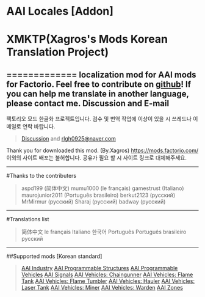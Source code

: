 # AAI Locales [Addon]
# XMKTP(Xagros's Mods Korean Translation Project)
=============
localization mod for AAI mods for Factorio. Feel free to contribute on [github](https://github.com/GimoXagros/aai-locales)!
If you can help me translate in another language, please contact me. Discussion and E-mail
-------------
팩토리오 모드 한글화 프로젝트입니다. 검수 및 번역 작업에 이상이 있을 시 쓰레드나 이메일로 연락 바랍니다.
>[Discussion](https://mods.factorio.com/mods/Xagros/aai-locales/discussion) and rlgh0925@naver.com

Thank you for downloaded this mod. (By.Xagros)
https://mods.factorio.com/ 이외의 사이트 배포는 불허합니다. 공유가 필요 할 시 사이트 링크로 대체해주세요.

*****

#Thanks to the contributers
>aspd199 (简体中文)
mumu1000 (le français)
gamestrust (Italiano)
maurojunior2011 (Português brasileiro)
berkut2123 (русский)
MrMirmur (русский)
Sharaj (русский)
badway (русский)
*****

#Translations list
>简体中文
le français
Italiano
한국어
Português
Português brasileiro
русский

*****

##Supported mods [Korean standard]
>[AAI Industry](https://mods.factorio.com/mods/Earendel/aai-industry)
[AAI Programmable Structures](https://mods.factorio.com/mods/Earendel/aai-programmable-structures)
[AAI Programmable Vehicles](https://mods.factorio.com/mods/Earendel/aai-programmable-vehicles)
[AAI Signals](https://mods.factorio.com/mods/Earendel/aai-signals)
[AAI Vehicles: Chaingunner](https://mods.factorio.com/mods/Earendel/aai-vehicles-chaingunner)
[AAI Vehicles: Flame Tank](https://mods.factorio.com/mods/Earendel/aai-vehicles-flame-tank)
[AAI Vehicles: Flame Tumbler](https://mods.factorio.com/mods/Earendel/aai-vehicles-flame-tumbler)
[AAI Vehicles: Hauler](https://mods.factorio.com/mods/Earendel/aai-vehicles-hauler)
[AAI Vehicles: Laser Tank](https://mods.factorio.com/mods/Earendel/aai-vehicles-laser-tank)
[AAI Vehicles: Miner](https://mods.factorio.com/mods/Earendel/aai-vehicles-miner)
[AAI Vehicles: Warden](https://mods.factorio.com/mods/Earendel/aai-vehicles-warden)
[AAI Zones](https://mods.factorio.com/mods/Earendel/aai-zones)